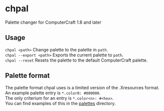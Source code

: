 # chpal
Palette changer for ComputerCraft 1.8 and later 

## Usage
`chpal <path>` Change palette to the palette in `path`.  
`chpal --export <path>` Exports the current palette to `path`.  
`chpal --reset` Resets the palette to the default ComputerCraft palette.  

## Palette format
The palette format chpal uses is a limited version of the .Xresources format.  
An example palette entry is `*.color0: #000000`.  
The only criterium for an entry is `*.color<n>: #<hex>`.  
You can find examples of this in the [palettes](palettes) directory.
